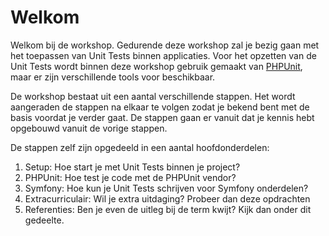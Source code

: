 # Welkom

Welkom bij de workshop. Gedurende deze workshop zal je bezig gaan met het toepassen
van Unit Tests binnen applicaties. Voor het opzetten van de Unit Tests wordt binnen
deze workshop gebruik gemaakt van [PHPUnit](https://phpunit.de/), maar er zijn
verschillende tools voor beschikbaar.

De workshop bestaat uit een aantal verschillende stappen. Het wordt aangeraden de
stappen na elkaar te volgen zodat je bekend bent met de basis voordat je verder
gaat. De stappen gaan er vanuit dat je kennis hebt opgebouwd vanuit de vorige
stappen.

De stappen zelf zijn opgedeeld in een aantal hoofdonderdelen:

1. Setup: Hoe start je met Unit Tests binnen je project?
2. PHPUnit: Hoe test je code met de PHPUnit vendor?
3. Symfony: Hoe kun je Unit Tests schrijven voor Symfony onderdelen?
4. Extracurriculair: Wil je extra uitdaging? Probeer dan deze opdrachten
5. Referenties: Ben je even de uitleg bij de term kwijt? Kijk dan onder dit gedeelte.